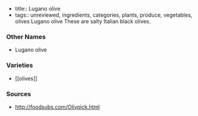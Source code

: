 - title:: Lugano olive
- tags:: unreviewed, ingredients, categories, plants, produce, vegetables, olives
Lugano olive These are salty Italian black olives.

### Other Names

* Lugano olive

### Varieties

* [[olives]]

### Sources
* http://foodsubs.com/Olivpick.html

